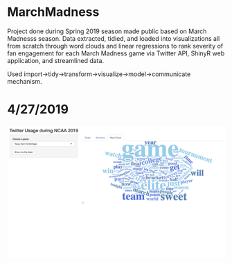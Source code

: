 # MarchMadness

Project done during Spring 2019 season made public based on March Madnesss season.
Data extracted, tidied, and loaded into visualizations all from scratch through word clouds and linear regressions to rank 
severity of fan engagement for each March Madness game via Twitter API, ShinyR web application, and streamlined data.

Used import->tidy->transform->visualize->model->communicate mechanism. 
# 4/27/2019
![Sample_Img](https://github.com/AmeyaShahane/MarchMadness/blob/master/wordcloud.png)


